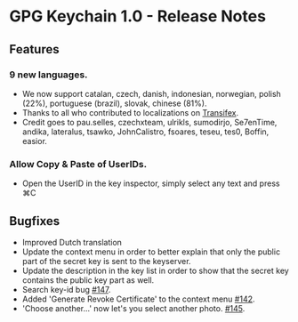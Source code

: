GPG Keychain 1.0 - Release Notes
========================================

Features
----------

### 9 new languages.

*	We now support catalan, czech, danish, indonesian, norwegian, polish (22%), portuguese (brazil), slovak, chinese (81%).
*	Thanks to all who contributed to localizations on [Transifex](https://www.transifex.com/projects/p/GPGKeychain/).
*	Credit goes to pau.selles, czechxteam, ulrikls, sumodirjo, Se7enTime, andika, lateralus, tsawko, JohnCalistro, fsoares, teseu, tes0, Boffin, easior.

### Allow Copy & Paste of UserIDs.

*    Open the UserID in the key inspector, simply select any text and press ⌘C

Bugfixes
--------

*	Improved Dutch translation
*	Update the context menu in order to better explain that only the public part of the secret key is sent to the keyserver.
*	Update the description in the key list in order to show that the secret key contains the public key part as well.
*	Search key-id bug [#147](https://gpgtools.lighthouseapp.com/projects/65684-gpg-keychain-access/tickets/147-improve-key-search).
*	Added 'Generate Revoke Certificate' to the context menu [#142](https://gpgtools.lighthouseapp.com/projects/65684-gpg-keychain-access/tickets/142-add-create-revocation-certificate-to-the-right-click-menu).
*	'Choose another...' now let's you select another photo. [#145](https://gpgtools.lighthouseapp.com/projects/65684-gpg-keychain-access/tickets/145-key-inspector-photos-ignores-choose-another).